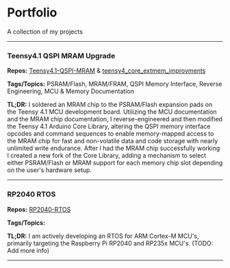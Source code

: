 # Portfolio

A collection of my projects

---

### Teensy4.1 QSPI MRAM Upgrade

**Repos:** [Teensy4.1-QSPI-MRAM](https://github.com/Michael2MacDonald/Teensy4.1-QSPI-MRAM) & [teensy4_core_extmem_improvments](https://github.com/Michael2MacDonald/teensy4_core_extmem_improvments)

**Tags/Topics:** PSRAM/Flash, MRAM/FRAM, QSPI Memory Interface, Reverse Engineering, MCU & Memory Documentation

**TL;DR:** I soldered an MRAM chip to the PSRAM/Flash expansion pads on the Teensy 4.1 MCU development board. Utilizing the MCU documentation and the MRAM chip documentation, I reverse-engineered and then modified the Teensy 4.1 Arduino Core Library, altering the QSPI memory interface opcodes and command sequences to enable memory-mapped access to the MRAM chip for fast and non-volatile data and code storage with nearly unlimited write endurance. After I had the MRAM chip successfully working I created a new fork of the Core Library, adding a mechanism to select either PSRAM/Flash or MRAM support for each memory chip slot depending on the user's hardware setup.

---

### RP2040 RTOS

**Repos:** [RP2040-RTOS](https://github.com/Michael2MacDonald/RP2040-RTOS)

**Tags/Topics:** 

**TL;DR:** I am actively developing an RTOS for ARM Cortex-M MCU's, primarily targeting the Raspberry Pi RP2040 and RP235x MCU's. (TODO: Add more info)

---
